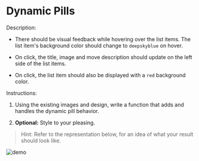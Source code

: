 # Dynamic Pills

Description: 

- There should be visual feedback while hovering over the list items. The list item's background color should change to `deepskyblue` on hover.

- On click, the title, image and move description should update on the left side of the list items. 

- On click, the list item should also be displayed with a `red` background color.

Instructions: 

1. Using the existing images and design, write a function that adds and handles the dynamic pill behavior.

1. **Optional:** Style to your pleasing.

> Hint: Refer to the representation below, for an idea of what your result should look like.

![demo](demo.gif)